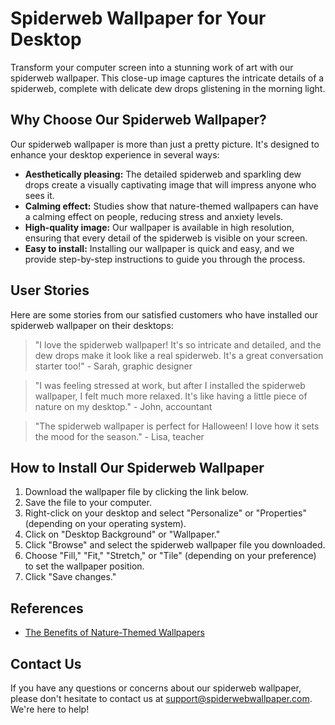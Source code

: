 <!--
Write me content for website with wallpaper which alt text is:

"A close-up of a spiderweb with dew drops"

The name/title of the page should not be 1:1 copy of the alt text but rather a real content of the website which is using this wallpaper.

- Use markdown format 
- Start with the heading
- The content should look like a real website 
- Include real sections like references, contact, user stories, etc. use things relevant to the page purpose.
- Feel free to use structure like headings, bullets, numbering, blockquotes, paragraphs, horizontal lines, etc.
- You can use formatting like bold or _italic_
- You can include UTF-8 emojis
- Links should be only #hash anchors (and you can refer to the document itself)
- Do not include images
-->

<!--font:Poppins.-->

# Spiderweb Wallpaper for Your Desktop

Transform your computer screen into a stunning work of art with our spiderweb wallpaper. This close-up image captures the intricate details of a spiderweb, complete with delicate dew drops glistening in the morning light.

## Why Choose Our Spiderweb Wallpaper?

Our spiderweb wallpaper is more than just a pretty picture. It's designed to enhance your desktop experience in several ways:

- **Aesthetically pleasing:** The detailed spiderweb and sparkling dew drops create a visually captivating image that will impress anyone who sees it.
- **Calming effect:** Studies show that nature-themed wallpapers can have a calming effect on people, reducing stress and anxiety levels.
- **High-quality image:** Our wallpaper is available in high resolution, ensuring that every detail of the spiderweb is visible on your screen.
- **Easy to install:** Installing our wallpaper is quick and easy, and we provide step-by-step instructions to guide you through the process.

## User Stories

Here are some stories from our satisfied customers who have installed our spiderweb wallpaper on their desktops:

> "I love the spiderweb wallpaper! It's so intricate and detailed, and the dew drops make it look like a real spiderweb. It's a great conversation starter too!" - Sarah, graphic designer

> "I was feeling stressed at work, but after I installed the spiderweb wallpaper, I felt much more relaxed. It's like having a little piece of nature on my desktop." - John, accountant

> "The spiderweb wallpaper is perfect for Halloween! I love how it sets the mood for the season." - Lisa, teacher

## How to Install Our Spiderweb Wallpaper

1. Download the wallpaper file by clicking the link below.
2. Save the file to your computer.
3. Right-click on your desktop and select "Personalize" or "Properties" (depending on your operating system).
4. Click on "Desktop Background" or "Wallpaper."
5. Click "Browse" and select the spiderweb wallpaper file you downloaded.
6. Choose "Fill," "Fit," "Stretch," or "Tile" (depending on your preference) to set the wallpaper position.
7. Click "Save changes."

## References

- [The Benefits of Nature-Themed Wallpapers](https://www.psychologytoday.com/us/blog/urban-mindfulness/201811/the-benefits-nature-themed-wallpapers)

## Contact Us

If you have any questions or concerns about our spiderweb wallpaper, please don't hesitate to contact us at support@spiderwebwallpaper.com. We're here to help!
